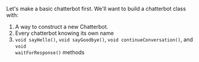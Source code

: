 Let's make a basic chatterbot first. We'll want to build a chatterbot <word>class</word> with:

1. A way to <word data-key="constructor">construct</word> a new Chatterbot.
2. Every chatterbot knowing its own name
3. <code>void sayHello()</code>, <code>void sayGoodbye()</code>, <code>void continueConversation()</code>, and <code>void waitForResponse()</code> <word data-key="method">methods</word>